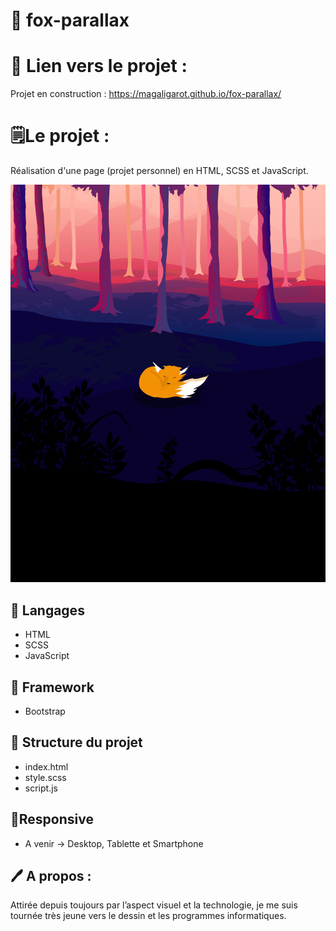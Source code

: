 # 🦊 fox-parallax

# 🔗 Lien vers le projet : 
Projet en construction :
https://magaligarot.github.io/fox-parallax/

# 🗒Le projet :

Réalisation d'une page (projet personnel) en HTML, SCSS et JavaScript.

![<Visuel>](/src/foret.png)

## 🔧 Langages
* HTML
* SCSS
* JavaScript

## 📙 Framework
* Bootstrap 

## 📁 Structure du projet
* index.html
* style.scss
* script.js

## 📱Responsive

* A venir -> Desktop, Tablette et Smartphone


## 🖊 A propos :

 Attirée depuis toujours par l’aspect visuel et la technologie, je me suis tournée très jeune vers le dessin et les programmes informatiques.
